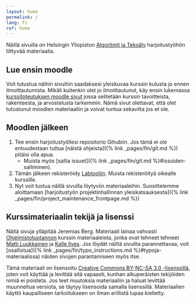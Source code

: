 ```yaml
---
layout: home
permalink: /
lang: fi
ref: home
---
```


Näillä sivuilla on Helsingin Yliopiston [Algoritmit ja Tekoäly](https://studies.helsinki.fi/kurssit/opintojakso/otm-3d27dcc5-f7b5-4eec-b5db-53217aee3918/TKT20010) harjoitustyöhön liittyvää materiaalia. 

## Lue ensin moodle
Voit tutustua näihin sivuihin saadaksesi yleiskuvaa kurssin kulusta jo 
ennen ilmoittautumista. Mikäli kuitenkin olet jo ilmoittautunut, käy ensin lukemassa 
[kurssitoteutuksen moodle sivut]({{site.moodle}}) jossa selitetään kurssin tavoitteista, rakenteesta, ja arvostelusta tarkemmin. 
Nämä sivut olettavat, että olet tutustunut moodlen materiaaliin ja voivat tuntua sekavilta jos et ole.

## Moodlen jälkeen
1. Tee ensin harjoitustyöllesi repositorio Gihubiin. Jos tämä ei ole entuudestaan tuttua [näistä ohjeista]({% link _pages/fin/git.md %}) pitäisi olla apua. 
    - Muista myös [sallia issuet]({% link _pages/fin/git.md %}#issuiden-salliminen).
1. Tämän jälkeen rekisteröidy [Labtooliin](https://study.cs.helsinki.fi/labtool/). Muista rekisteröityä oikealle kurssille.
1. Nyt voit tustua näillä sivuilla löytyviin materiaaleihin. Suosittelemme aloittamaan [harjoitustyön projektinhallinnan yleiskatsauksesta]({% link _pages/fin/project_maintenance_frontpage.md %})

## Kurssimateriaalin tekijä ja lisenssi

Näitä sivuja ylläpitää Jeremias Berg. Materiaali lainaa vahvasti [Ohjelmistotuotannon](https://ohjelmistotuotanto-hy.github.io/) kurssin materiaaleista,
jonka ovat tehneet tehneet <a href="https://github.com/mluukkai">Matti Luukkainen</a> ja <a href="https://github.com/Kaltsoon">Kalle Ilves</a>. 
Jos löydät näiltä sivuilta parannettavaa, voit [osallistua]({% link _pages/fin/typo_instructions.md %}#typoja-materiaalissa) näiden sivujen parantamiseen myös itse.

Tämä materiaali on lisensoitu <a rel="license" href="https://creativecommons.org/licenses/by-nc-sa/3.0/">Creative Commons BY-NC-SA 3.0 -lisenssillä</a>, joten voit käyttää ja levittää sitä vapaasti, kunhan alkuperäisten tekijöiden nimiä ei poisteta. Jos teet muutoksia materiaaliin ja haluat levittää muunneltua versiota, se täytyy lisensoida samalla lisenssillä. Materiaalien käyttö kaupalliseen tarkoitukseen on ilman erillistä lupaa kielletty.
